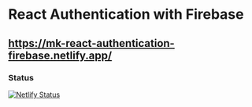 # React Authentication with Firebase

## https://mk-react-authentication-firebase.netlify.app/

### Status

[![Netlify Status](https://api.netlify.com/api/v1/badges/3e5ab0cb-2a95-4670-a80e-fe856fa481f5/deploy-status)](https://app.netlify.com/sites/mk-react-authentication-firebase/deploys)
